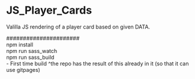 # JS_Player_Cards
Valilla JS rendering of a player card based on given DATA.

######################  
npm install  
npm run sass_watch  
npm run sass_build  
        - First time build
        ^the repo has the result of this already in it (so that it can use gitpages)
